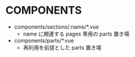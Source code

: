 # COMPONENTS

- components/sections/:name/\*.vue
  - name に関連する pages 専用の parts 置き場
- components/parts/\*.vue
  - 再利用を前提とした parts 置き場
